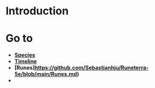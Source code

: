 # Introduction

# Go to

- **[Species](https://github.com/Sebastianhju/Runeterra-5e/blob/main/Species.md)**
- **[Timeline](https://github.com/Sebastianhju/Runeterra-5e/blob/main/Timeline.md)**
- **[Runes]https://github.com/Sebastianhju/Runeterra-5e/blob/main/Runes.md)**
- 
